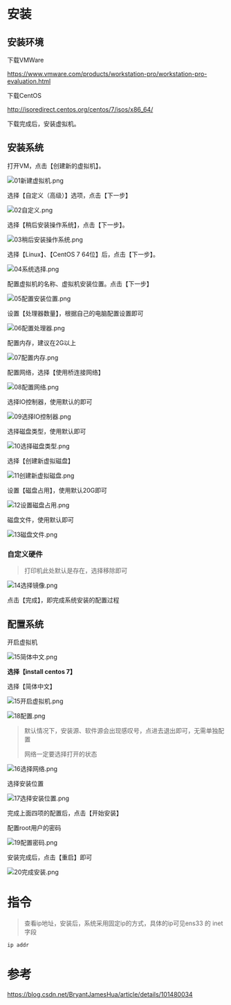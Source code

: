 # 安装

## 安装环境

下载VMWare

https://www.vmware.com/products/workstation-pro/workstation-pro-evaluation.html

下载CentOS

http://isoredirect.centos.org/centos/7/isos/x86_64/



下载完成后，安装虚拟机。



## 安装系统

打开VM，点击【创建新的虚拟机】。

![01新建虚拟机.png](https://gitee.com/imstrive/ImageBed/raw/master/20200728/01新建虚拟机.png)

选择【自定义（高级）】选项，点击【下一步】

![02自定义.png](https://gitee.com/imstrive/ImageBed/raw/master/20200728/02自定义.png)

选择【稍后安装操作系统】，点击【下一步】。

![03稍后安装操作系统.png](https://gitee.com/imstrive/ImageBed/raw/master/20200728/03稍后安装操作系统.png)

选择【Linux】、【CentOS 7 64位】后，点击【下一步】。

![04系统选择.png](https://gitee.com/imstrive/ImageBed/raw/master/20200728/04系统选择.png)

配置虚拟机的名称、虚拟机安装位置。点击【下一步】

![05配置安装位置.png](https://gitee.com/imstrive/ImageBed/raw/master/20200728/05配置安装位置.png)

设置【处理器数量】，根据自己的电脑配置设置即可

![06配置处理器.png](https://gitee.com/imstrive/ImageBed/raw/master/20200728/06配置处理器.png)

配置内存，建议在2G以上

![07配置内存.png](https://gitee.com/imstrive/ImageBed/raw/master/20200728/07配置内存.png)

配置网络，选择【使用桥连接网络】

![08配置网络.png](https://gitee.com/imstrive/ImageBed/raw/master/20200728/08配置网络.png)

选择IO控制器，使用默认的即可

![09选择IO控制器.png](https://gitee.com/imstrive/ImageBed/raw/master/20200728/09选择IO控制器.png)

选择磁盘类型，使用默认即可

![10选择磁盘类型.png](https://gitee.com/imstrive/ImageBed/raw/master/20200728/10选择磁盘类型.png)

选择【创建新虚拟磁盘】

![11创建新虚拟磁盘.png](https://gitee.com/imstrive/ImageBed/raw/master/20200728/11创建新虚拟磁盘.png)

设置【磁盘占用】，使用默认20G即可

![12设置磁盘占用.png](https://gitee.com/imstrive/ImageBed/raw/master/20200728/12设置磁盘占用.png)

磁盘文件，使用默认即可

![13磁盘文件.png](https://gitee.com/imstrive/ImageBed/raw/master/20200728/13磁盘文件.png)

### 自定义硬件

> 打印机此处默认是存在，选择移除即可

![14选择镜像.png](https://gitee.com/imstrive/ImageBed/raw/master/20200728/14选择镜像.png)

点击【完成】，即完成系统安装的配置过程



## 配置系统

开启虚拟机

![15简体中文.png](https://gitee.com/imstrive/ImageBed/raw/master/20200728/15简体中文.png)

**选择【install centos 7】**

选择【简体中文】

![15开启虚拟机.png](https://gitee.com/imstrive/ImageBed/raw/master/20200728/15开启虚拟机.png)

![18配置.png](https://gitee.com/imstrive/ImageBed/raw/master/20200728/18配置.png)

> 默认情况下，安装源、软件源会出现感叹号，点进去退出即可，无需单独配置
>
> 网络一定要选择打开的状态

![16选择网络.png](https://gitee.com/imstrive/ImageBed/raw/master/20200728/16选择网络.png)

选择安装位置

![17选择安装位置.png](https://gitee.com/imstrive/ImageBed/raw/master/20200728/17选择安装位置.png)

完成上面四项的配置后，点击【开始安装】

配置root用户的密码

![19配置密码.png](https://gitee.com/imstrive/ImageBed/raw/master/20200728/19配置密码.png)

安装完成后，点击【重启】即可

![20完成安装.png](https://gitee.com/imstrive/ImageBed/raw/master/20200728/20完成安装.png)



# 指令

>  查看ip地址，安装后，系统采用固定ip的方式，具体的ip可见ens33 的 inet字段

```shell
ip addr
```



# 参考

https://blog.csdn.net/BryantJamesHua/article/details/101480034